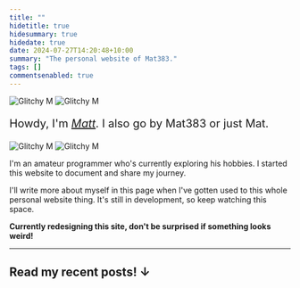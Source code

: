 ```yaml
---
title: ""
hidetitle: true
hidesummary: true
hidedate: true
date: 2024-07-27T14:20:48+10:00
summary: "The personal website of Mat383."
tags: []
commentsenabled: true
---
```

<div class="homeimages homeimages1">
    <img src="/images/glitchy m.gif" alt="Glitchy M" class="homeimage1"/>
    <img src="/images/mat383 icon.jpg" alt="Glitchy M" class="u-photo homeimage2"/>
</div>

<p style="font-size:20px;">Howdy, I'm <a href="/now"><em class="green">Matt</em></a>. I also go by Mat383 or just Mat.</p>

<div class="homeimages homeimages2">
    <img src="/images/glitchy m.gif" alt="Glitchy M" class="homeimage1"/>
    <img src="/images/mat383 icon.jpg" alt="Glitchy M" class="u-photo homeimage2"/>
</div>

<p class="p-note">I'm an amateur programmer who's currently exploring his hobbies. I started this website to document and share my journey.</p>

I'll write more about myself in this page when I've gotten used to this whole personal website thing. It's still in development, so keep watching this space.

**Currently redesigning this site, don't be surprised if something looks weird!**

---

## Read my recent posts! ↓
